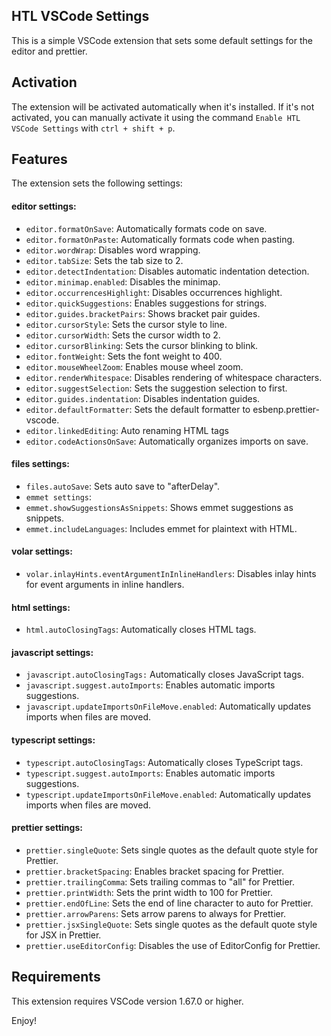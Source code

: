 ## HTL VSCode Settings

This is a simple VSCode extension that sets some default settings for the editor and prettier.

## Activation

The extension will be activated automatically when it's installed. If it's not activated, you can manually activate it using the command `Enable HTL VSCode Settings` with `ctrl + shift + p`.

## Features

The extension sets the following settings:

#### editor settings:

- `editor.formatOnSave`: Automatically formats code on save.
- `editor.formatOnPaste`: Automatically formats code when pasting.
- `editor.wordWrap`: Disables word wrapping.
- `editor.tabSize`: Sets the tab size to 2.
- `editor.detectIndentation`: Disables automatic indentation detection.
- `editor.minimap.enabled`: Disables the minimap.
- `editor.occurrencesHighlight`: Disables occurrences highlight.
- `editor.quickSuggestions`: Enables suggestions for strings.
- `editor.guides.bracketPairs`: Shows bracket pair guides.
- `editor.cursorStyle`: Sets the cursor style to line.
- `editor.cursorWidth`: Sets the cursor width to 2.
- `editor.cursorBlinking`: Sets the cursor blinking to blink.
- `editor.fontWeight`: Sets the font weight to 400.
- `editor.mouseWheelZoom`: Enables mouse wheel zoom.
- `editor.renderWhitespace`: Disables rendering of whitespace characters.
- `editor.suggestSelection`: Sets the suggestion selection to first.
- `editor.guides.indentation`: Disables indentation guides.
- `editor.defaultFormatter`: Sets the default formatter to esbenp.prettier-vscode.
- `editor.linkedEditing`: Auto renaming HTML tags
- `editor.codeActionsOnSave`: Automatically organizes imports on save.

#### files settings:

- `files.autoSave`: Sets auto save to "afterDelay".
- `emmet settings`:
- `emmet.showSuggestionsAsSnippets`: Shows emmet suggestions as snippets.
- `emmet.includeLanguages`: Includes emmet for plaintext with HTML.

#### volar settings:

- `volar.inlayHints.eventArgumentInInlineHandlers`: Disables inlay hints for event arguments in inline handlers.

#### html settings:

- `html.autoClosingTags`: Automatically closes HTML tags.

#### javascript settings:

- `javascript.autoClosingTags:` Automatically closes JavaScript tags.
- `javascript.suggest.autoImports`: Enables automatic imports suggestions.
- `javascript.updateImportsOnFileMove.enabled`: Automatically updates imports when files are moved.

#### typescript settings:

- `typescript.autoClosingTags`: Automatically closes TypeScript tags.
- `typescript.suggest.autoImports`: Enables automatic imports suggestions.
- `typescript.updateImportsOnFileMove.enabled`: Automatically updates imports when files are moved.

#### prettier settings:

- `prettier.singleQuote`: Sets single quotes as the default quote style for Prettier.
- `prettier.bracketSpacing`: Enables bracket spacing for Prettier.
- `prettier.trailingComma`: Sets trailing commas to "all" for Prettier.
- `prettier.printWidth`: Sets the print width to 100 for Prettier.
- `prettier.endOfLine`: Sets the end of line character to auto for Prettier.
- `prettier.arrowParens`: Sets arrow parens to always for Prettier.
- `prettier.jsxSingleQuote`: Sets single quotes as the default quote style for JSX in Prettier.
- `prettier.useEditorConfig`: Disables the use of EditorConfig for Prettier.

## Requirements

This extension requires VSCode version 1.67.0 or higher.

Enjoy!
